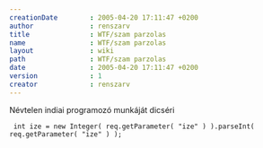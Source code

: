 ```yaml
---
creationDate        : 2005-04-20 17:11:47 +0200 
author              : renszarv 
title               : WTF/szam parzolas 
name                : WTF/szam parzolas 
layout              : wiki 
path                : WTF/szam parzolas 
date                : 2005-04-20 17:11:47 +0200 
version             : 1 
creator             : renszarv 
---
```

Névtelen indiai programozó munkáját dicséri 

```
 int ize = new Integer( req.getParameter( "ize" ) ).parseInt( req.getParameter( "ize" ) );
```

